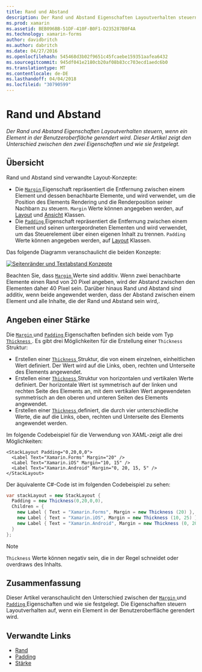 ```yaml
---
title: Rand und Abstand
description: Der Rand und Abstand Eigenschaften Layoutverhalten steuern, wenn ein Element in der Benutzeroberfläche gerendert wird. Dieser Artikel zeigt den Unterschied zwischen den zwei Eigenschaften und wie sie festgelegt.
ms.prod: xamarin
ms.assetid: BEB096BB-51DF-410F-B0F1-D235287B0F4A
ms.technology: xamarin-forms
author: davidbritch
ms.author: dabritch
ms.date: 04/27/2016
ms.openlocfilehash: 545468d3b02f9651c45fcaebe159351aafea6432
ms.sourcegitcommit: 945df041e2180cb20af08b83cc703ecd1aedc6b0
ms.translationtype: MT
ms.contentlocale: de-DE
ms.lasthandoff: 04/04/2018
ms.locfileid: "30790599"
---
```

# <a name="margin-and-padding"></a>Rand und Abstand

_Der Rand und Abstand Eigenschaften Layoutverhalten steuern, wenn ein Element in der Benutzeroberfläche gerendert wird. Dieser Artikel zeigt den Unterschied zwischen den zwei Eigenschaften und wie sie festgelegt._

## <a name="overview"></a>Übersicht

Rand und Abstand sind verwandte Layout-Konzepte:

- Die [ `Margin` ](https://developer.xamarin.com/api/property/Xamarin.Forms.View.Margin/) Eigenschaft repräsentiert die Entfernung zwischen einem Element und dessen benachbarte Elemente, und wird verwendet, um die Position des Elements Rendering und die Renderposition seiner Nachbarn zu steuern. `Margin` Werte können angegeben werden, auf [Layout](~/xamarin-forms/user-interface/controls/layouts.md) und [Ansicht](~/xamarin-forms/user-interface/controls/views.md) Klassen.
- Die [ `Padding` ](https://developer.xamarin.com/api/property/Xamarin.Forms.Layout.Padding/) Eigenschaft repräsentiert die Entfernung zwischen einem Element und seinen untergeordneten Elementen und wird verwendet, um das Steuerelement über einen eigenen Inhalt zu trennen. `Padding` Werte können angegeben werden, auf [Layout](~/xamarin-forms/user-interface/controls/layouts.md) Klassen.

Das folgende Diagramm veranschaulicht die beiden Konzepte:

[![](margin-and-padding-images/margins-and-padding-sml.png "Seitenränder und Textabstand Konzepte")](margin-and-padding-images/margins-and-padding.png#lightbox "Seitenränder und Textabstand-Konzepte")

Beachten Sie, dass [ `Margin` ](https://developer.xamarin.com/api/property/Xamarin.Forms.View.Margin/) Werte sind additiv. Wenn zwei benachbarte Elemente einen Rand von 20 Pixel angeben, wird der Abstand zwischen den Elementen daher 40 Pixel sein. Darüber hinaus Rand und Abstand sind additiv, wenn beide angewendet werden, dass der Abstand zwischen einem Element und alle Inhalte, die der Rand und Abstand sein wird,.

## <a name="specifying-a-thickness"></a>Angeben einer Stärke

Die [ `Margin` ](https://developer.xamarin.com/api/property/Xamarin.Forms.View.Margin/) und [ `Padding` ](https://developer.xamarin.com/api/property/Xamarin.Forms.Layout.Padding/) Eigenschaften befinden sich beide vom Typ [ `Thickness` ](https://developer.xamarin.com/api/type/Xamarin.Forms.Thickness/). Es gibt drei Möglichkeiten für die Erstellung einer `Thickness` Struktur:

- Erstellen einer [ `Thickness` ](https://developer.xamarin.com/api/type/Xamarin.Forms.Thickness/) Struktur, die von einem einzelnen, einheitlichen Wert definiert. Der Wert wird auf die Links, oben, rechten und Unterseite des Elements angewendet.
- Erstellen einer [ `Thickness` ](https://developer.xamarin.com/api/type/Xamarin.Forms.Thickness/) Struktur von horizontalen und vertikalen Werte definiert. Der horizontale Wert ist symmetrisch auf der linken und rechten Seite des Elements an, mit dem vertikalen Wert angewendeten symmetrisch an den oberen und unteren Seiten des Elements angewendet.
- Erstellen einer [ `Thickness` ](https://developer.xamarin.com/api/type/Xamarin.Forms.Thickness/) definiert, die durch vier unterschiedliche Werte, die auf die Links, oben, rechten und Unterseite des Elements angewendet werden.

Im folgende Codebeispiel für die Verwendung von XAML-zeigt alle drei Möglichkeiten:

```xaml
<StackLayout Padding="0,20,0,0">
  <Label Text="Xamarin.Forms" Margin="20" />
  <Label Text="Xamarin.iOS" Margin="10, 15" />
  <Label Text="Xamarin.Android" Margin="0, 20, 15, 5" />
</StackLayout>
```

Der äquivalente C#-Code ist im folgenden Codebeispiel zu sehen:

```csharp
var stackLayout = new StackLayout {
  Padding = new Thickness(0,20,0,0),
  Children = {
    new Label { Text = "Xamarin.Forms", Margin = new Thickness (20) },
    new Label { Text = "Xamarin.iOS", Margin = new Thickness (10, 25) },
    new Label { Text = "Xamarin.Android", Margin = new Thickness (0, 20, 15, 5) }
  }
};
```

> [!NOTE]
> `Thickness` Werte können negativ sein, die in der Regel schneidet oder overdraws des Inhalts.

## <a name="summary"></a>Zusammenfassung

Dieser Artikel veranschaulicht den Unterschied zwischen der [ `Margin` ](https://developer.xamarin.com/api/property/Xamarin.Forms.View.Margin/) und [ `Padding` ](https://developer.xamarin.com/api/property/Xamarin.Forms.Layout.Padding/) Eigenschaften und wie sie festgelegt. Die Eigenschaften steuern Layoutverhalten auf, wenn ein Element in der Benutzeroberfläche gerendert wird.


## <a name="related-links"></a>Verwandte Links

- [Rand](https://developer.xamarin.com/api/property/Xamarin.Forms.View.Margin/)
- [Padding](https://developer.xamarin.com/api/property/Xamarin.Forms.Layout.Padding/)
- [Stärke](https://developer.xamarin.com/api/type/Xamarin.Forms.Thickness/)
